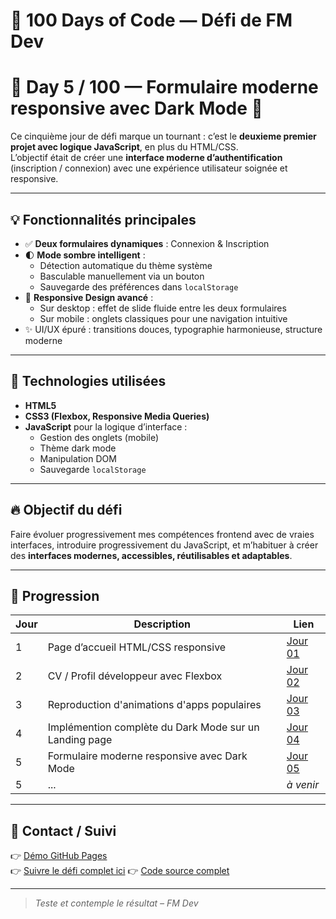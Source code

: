 # 🚀 100 Days of Code — Défi de FM Dev
# 🎯 Day 5 / 100 — Formulaire moderne responsive avec Dark Mode 🌙

Ce cinquième jour de défi marque un tournant : c’est le **deuxieme premier projet avec logique JavaScript**, en plus du HTML/CSS.  
L’objectif était de créer une **interface moderne d’authentification** (inscription / connexion) avec une expérience utilisateur soignée et responsive.

---

## 💡 Fonctionnalités principales

- ✅ **Deux formulaires dynamiques** : Connexion & Inscription
- 🌓 **Mode sombre intelligent** :
  - Détection automatique du thème système
  - Basculable manuellement via un bouton
  - Sauvegarde des préférences dans `localStorage`
- 📱 **Responsive Design avancé** :
  - Sur desktop : effet de slide fluide entre les deux formulaires
  - Sur mobile : onglets classiques pour une navigation intuitive
- ✨ UI/UX épuré : transitions douces, typographie harmonieuse, structure moderne

---

## 🧪 Technologies utilisées

- **HTML5**
- **CSS3 (Flexbox, Responsive Media Queries)**
- **JavaScript** pour la logique d’interface :
  - Gestion des onglets (mobile)
  - Thème dark mode
  - Manipulation DOM
  - Sauvegarde `localStorage`

---

## 🔥 Objectif du défi

Faire évoluer progressivement mes compétences frontend avec de vraies interfaces, introduire progressivement du JavaScript, et m’habituer à créer des **interfaces modernes, accessibles, réutilisables et adaptables**.

---

## 📅 Progression

| Jour | Description | Lien |
|------|-------------|------|
| 1 | Page d’accueil HTML/CSS responsive | [Jour 01](./jour-01) |
| 2 | CV / Profil développeur avec Flexbox | [Jour 02](./jour-02) |
| 3 | Reproduction d'animations d'apps populaires | [Jour 03](./jour-03) |
| 4 | Implémention complète du Dark Mode sur un Landing page | [Jour 04](./jour-04) |
| 5 | Formulaire moderne responsive avec Dark Mode | [Jour 05](./jour-05) |
| 5 | ... | _à venir_ |

---

## 💬 Contact / Suivi

👉 [Démo GitHub Pages](https://franckmanichedev.github.io/-100DaysOfCode/jour-05/)  
👉 [Suivre le défi complet ici](https://github.com/franckmanichedev/-100DaysOfCode)
👉 [Code source complet](https://github.com/franckmanichedev/-100DaysOfCode/tree/main/jour-05)

---

> _Teste et contemple le résultat – FM Dev_